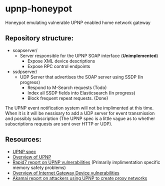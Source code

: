 # upnp-honeypot
Honeypot emulating vulnerable UPNP enabled home network gateway

## Repository structure:
- soapserver/
	- Server responsible for the UPNP SOAP interface (**Unimplemented**)
		- Expose XML device descriptions
		- Expose RPC control endpoints
- ssdpserver/
	- UDP Server that advertises the SOAP server using SSDP (In progress)
		- Respond to M-Search requests (Todo)
		- Index all SSDP fields into Elasticsearch (In progress)
		- Block frequent repeat requests. (Done)

The UPNP event notification system will not be implimented at this time.
When it is it will be nessisary to add a UDP server for event transmission and possibly subscription
(The UPNP spec is a little vague as to whether subscriptions requests are sent over HTTP or UDP).

## Resources:
- [UPNP spec](http://upnp.org/specs/arch/UPnP-arch-DeviceArchitecture-v1.1.pdf)
- [Overview of UPNP](http://www.upnp-hacks.org/upnp.html)
- [Rapid7 report on UPNP vulnerabilities](https://information.rapid7.com/rs/411-NAK-970/images/SecurityFlawsUPnP%20(1).pdf) (Primarily implimentation specific memory safety problems)
- [Overview of Internet Gateway Device vulnerabilities](http://www.upnp-hacks.org/igd.html)
- [Akamai report on attackers using UPNP to create proxy networks](https://www.akamai.com/us/en/multimedia/documents/white-paper/upnproxy-blackhat-proxies-via-nat-injections-white-paper.pdf)
